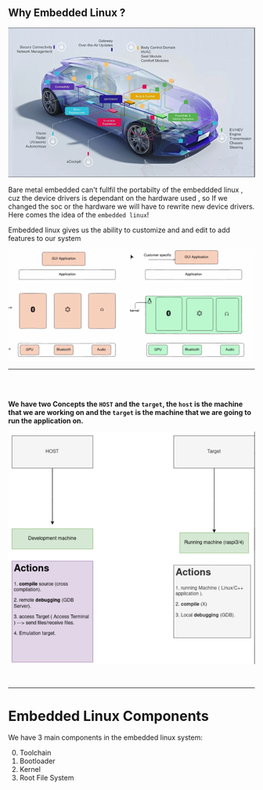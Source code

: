 ## Why Embedded Linux ?

![alt text](./Assets/image2.png)

Bare metal embedded can't fullfil the portabilty of the embeddded linux , cuz the device drivers is dependant on the hardware used , so If we changed the soc or the hardware we will have to rewrite new device drivers. Here comes the idea of the `embedded linux`!

Embedded linux gives us the ability to customize and and edit to add features to our system

![alt text](./Assets/image.png)




---

<br>
<br>

**We have two Concepts the `HOST` and the `target`, the `host` is the machine that we are working on and the `target` is the machine that we are going to run the application on.**




![alt text](image.png)

<br>

---

# Embedded Linux Components
We have 3 main components in the embedded linux system:

0. Toolchain
1. Bootloader
2. Kernel
3. Root File System





















<br>


















